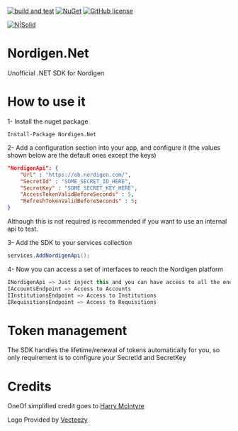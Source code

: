 
[![build and test](https://github.com/dariogriffo/Nordigen.Net/actions/workflows/build.yml/badge.svg)](https://github.com/dariogriffo/Nordigen.Net/actions/workflows/build.yml)
[![NuGet](https://img.shields.io/nuget/v/Nordigen.Net.svg?style=flat)](https://www.nuget.org/packages/Nordigen.Net/) 
[![GitHub license](https://img.shields.io/github/license/dariogriffo/Nordigen.Net.svg)](https://raw.githubusercontent.com/dariogriffo/Nordigen.Net/master/LICENSE)

[![N|Solid](https://avatars2.githubusercontent.com/u/39886363?s=200&v=4)](https://github.com/dariogriffo/Nordigen.Net)

# Nordigen.Net
Unofficial .NET SDK for Nordigen

# How to use it

1- Install the nuget package

`Install-Package Nordigen.Net`

2- Add a configuration section into your app, and configure it (the values shown below are the default ones except the keys)
```json
"NordigenApi": {
    "Url" : "https://ob.nordigen.com/",
    "SecretId" : "SOME_SECRET_ID_HERE",
    "SecretKey" : "SOME_SECRET_KEY_HERE",
    "AccessTokenValidBeforeSeconds" : 5,
    "RefreshTokenValidBeforeSeconds" : 5;
}
```

Although this is not required is recommended if you want to use an internal api to test.

3- Add the SDK to your services collection

```csharp
services.AddNordigenApi();
```

4- Now you can access a set of interfaces to reach the Nordigen platform
```csharp
INordigenApi => Just inject this and you can have access to all the endpoints with the members
IAccountsEndpoint => Access to Accounts
IInstitutionsEndpoint => Access to Institutions
IRequisitionsEndpoint => Access to Requisitions
```

# Token management

The SDK handles the lifetime/renewal of tokens automatically for you, so only requirement is to configure your SecretId and SecretKey

# Credits

OneOf simplified credit goes to [Harry McIntyre](https://github.com/mcintyre321/OneOf) 

Logo Provided by [Vecteezy](https://vecteezy.com)
